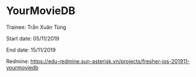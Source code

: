 # YourMovieDB
Trainee: Trần Xuân Tùng

Start date: 05/11/2019

End date: 15/11/2019

Redmine: https://edu-redmine.sun-asterisk.vn/projects/fresher-ios-201911-yourmoviedb
